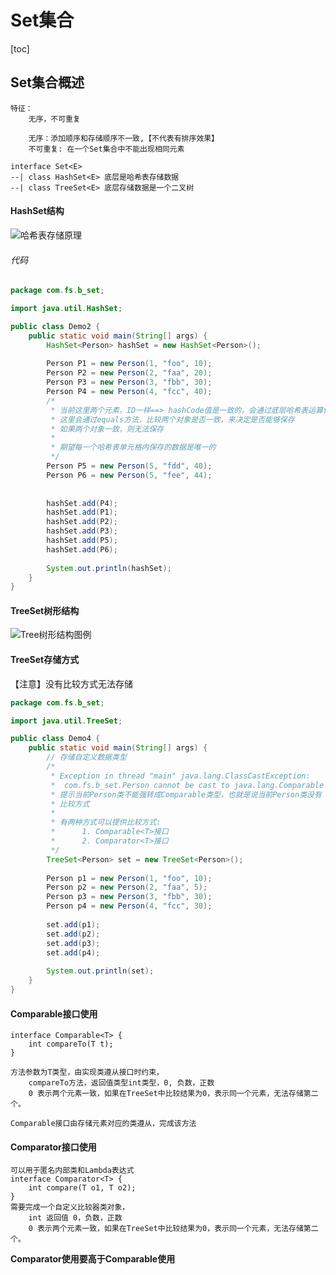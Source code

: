 # Set集合

[toc]

## Set集合概述

```
特征：
	无序，不可重复
	
	无序：添加顺序和存储顺序不一致,【不代表有排序效果】
	不可重复: 在一个Set集合中不能出现相同元素

interface Set<E> 
--| class HashSet<E> 底层是哈希表存储数据
--| class TreeSet<E> 底层存储数据是一个二叉树
```

#### HashSet结构

![哈希表存储原理](https://i.loli.net/2021/05/15/atkidoNjne97CXv.png)

###### 代码

```java
package com.fs.b_set;

import java.util.HashSet;

public class Demo2 {
	public static void main(String[] args) {
		HashSet<Person> hashSet = new HashSet<Person>();
		
		Person P1 = new Person(1, "foo", 10);
		Person P2 = new Person(2, "faa", 20);
		Person P3 = new Person(3, "fbb", 30);
		Person P4 = new Person(4, "fcc", 40);
		/*
		 * 当前这里两个元素，ID一样==> hashCode值是一致的，会通过底层哈希表运算保存在同一个单元格位置
		 * 这里会通过equals方法，比较两个对象是否一致，来决定是否能够保存
		 * 如果两个对象一致，则无法保存
		 * 
		 * 期望每一个哈希表单元格内保存的数据是唯一的
		 */
		Person P5 = new Person(5, "fdd", 40);
		Person P6 = new Person(5, "fee", 44);
		
		
		hashSet.add(P4);
		hashSet.add(P1);
		hashSet.add(P2);
		hashSet.add(P3);
		hashSet.add(P5);
		hashSet.add(P6);
		
		System.out.println(hashSet);
	}
}

```

#### TreeSet树形结构

![Tree树形结构图例](https://i.loli.net/2021/05/15/fVt2reR75kuCBFS.png)

#### TreeSet存储方式

【注意】没有比较方式无法存储

```java
package com.fs.b_set;

import java.util.TreeSet;

public class Demo4 {
	public static void main(String[] args) {
		// 存储自定义数据类型
		/*
		 * Exception in thread "main" java.lang.ClassCastException: 
		 * 	com.fs.b_set.Person cannot be cast to java.lang.Comparable
		 * 提示当前Person类不能强转成Comparable类型，也就是说当前Person类没有
		 * 比较方式
		 * 
		 * 有两种方式可以提供比较方式:
		 * 		1. Comparable<T>接口
		 * 		2. Comparator<T>接口
		 */
		TreeSet<Person> set = new TreeSet<Person>();
		
		Person p1 = new Person(1, "foo", 10);
		Person p2 = new Person(2, "faa", 5);
		Person p3 = new Person(3, "fbb", 30);
		Person p4 = new Person(4, "fcc", 30);
		
		set.add(p1);
		set.add(p2);
		set.add(p3);
		set.add(p4);
	
		System.out.println(set);
	}
}

```

#### Comparable接口使用

```
interface Comparable<T> {
	int compareTo(T t);
}

方法参数为T类型，由实现类遵从接口时约束，
	compareTo方法，返回值类型int类型，0, 负数，正数
	0 表示两个元素一致，如果在TreeSet中比较结果为0，表示同一个元素，无法存储第二个。

Comparable接口由存储元素对应的类遵从，完成该方法
```

#### Comparator接口使用

```
可以用于匿名内部类和Lambda表达式
interface Comparator<T> {
	int compare(T o1, T o2);
}
需要完成一个自定义比较器类对象，
	int 返回值 0，负数，正数
	0 表示两个元素一致，如果在TreeSet中比较结果为0，表示同一个元素，无法存储第二个。
```

**Comparator使用要高于Comparable使用**